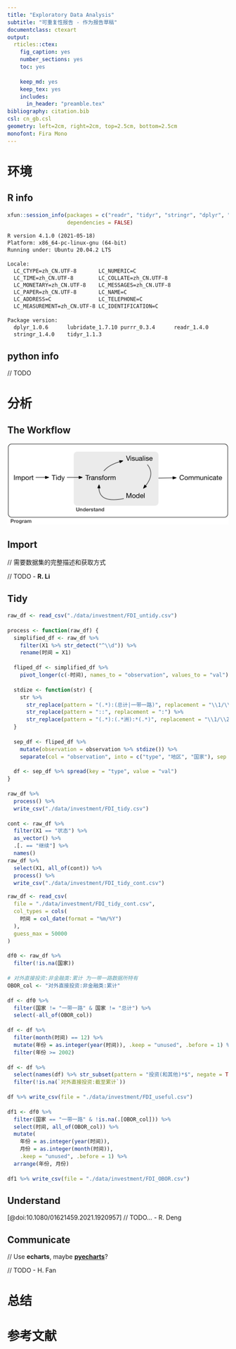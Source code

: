 ```yaml
---
title: "Exploratory Data Analysis"
subtitle: "可重复性报告 - 作为报告草稿"
documentclass: ctexart
output:
  rticles::ctex:
    fig_caption: yes
    number_sections: yes
    toc: yes

    keep_md: yes
    keep_tex: yes
    includes:
      in_header: "preamble.tex"
bibliography: citation.bib
csl: cn_gb.csl
geometry: left=2cm, right=2cm, top=2.5cm, bottom=2.5cm
monofont: Fira Mono
---
```


# 环境

## R info



```r
xfun::session_info(packages = c("readr", "tidyr", "stringr", "dplyr", "purrr", "lubridate"),
                   dependencies = FALSE)
```

```
R version 4.1.0 (2021-05-18)
Platform: x86_64-pc-linux-gnu (64-bit)
Running under: Ubuntu 20.04.2 LTS

Locale:
  LC_CTYPE=zh_CN.UTF-8       LC_NUMERIC=C              
  LC_TIME=zh_CN.UTF-8        LC_COLLATE=zh_CN.UTF-8    
  LC_MONETARY=zh_CN.UTF-8    LC_MESSAGES=zh_CN.UTF-8   
  LC_PAPER=zh_CN.UTF-8       LC_NAME=C                 
  LC_ADDRESS=C               LC_TELEPHONE=C            
  LC_MEASUREMENT=zh_CN.UTF-8 LC_IDENTIFICATION=C       

Package version:
  dplyr_1.0.6      lubridate_1.7.10 purrr_0.3.4      readr_1.4.0     
  stringr_1.4.0    tidyr_1.1.3     
```

## python info

// TODO

# 分析

## The Workflow

![The Data Science Workflow[^1]](workflow.png)

[^1]: This picture is from [R for Data Science](https://r4ds.had.co.nz/introduction.html) by Hadley Wickham and Garrett Grolemund, released under [CC BY-NC-ND 3.0 US](http://creativecommons.org/licenses/by-nc-nd/3.0/us/).

## Import

// 需要数据集的完整描述和获取方式

// TODO - **R. Li**

## Tidy


```r
raw_df <- read_csv("./data/investment/FDI_untidy.csv")

process <- function(raw_df) {
  simplified_df <- raw_df %>%
    filter(X1 %>% str_detect("^\\d")) %>%
    rename(时间 = X1)

  fliped_df <- simplified_df %>%
    pivot_longer(c(-时间), names_to = "observation", values_to = "val")

  stdize <- function(str) {
    str %>%
      str_replace(pattern = "(.*):(总计|一带一路)", replacement = "\\1/\\2/\\2") %>%
      str_replace(pattern = "::", replacement = ":") %>%
      str_replace(pattern = "(.*):(.*洲):*(.*)", replacement = "\\1/\\2/\\3")
  }

  sep_df <- fliped_df %>%
    mutate(observation = observation %>% stdize()) %>%
    separate(col = "observation", into = c("type", "地区", "国家"), sep = "/")

  df <- sep_df %>% spread(key = "type", value = "val")
}

raw_df %>%
  process() %>%
  write_csv("./data/investment/FDI_tidy.csv")

cont <- raw_df %>%
  filter(X1 == "状态") %>%
  as_vector() %>%
  .[. == "继续"] %>%
  names()
raw_df %>%
  select(X1, all_of(cont)) %>%
  process() %>%
  write_csv("./data/investment/FDI_tidy_cont.csv")
```


```r
raw_df <- read_csv(
  file = "./data/investment/FDI_tidy_cont.csv",
  col_types = cols(
    时间 = col_date(format = "%m/%Y")
  ),
  guess_max = 50000
)

df0 <- raw_df %>%
  filter(!is.na(国家))

# 对外直接投资:非金融类:累计 为一带一路数据所特有
OBOR_col <- "对外直接投资:非金融类:累计"

df <- df0 %>%
  filter(国家 != "一带一路" & 国家 != "总计") %>%
  select(-all_of(OBOR_col))

df <- df %>%
  filter(month(时间) == 12) %>%
  mutate(年份 = as.integer(year(时间)), .keep = "unused", .before = 1) %>%
  filter(年份 >= 2002)

df <- df %>%
  select(names(df) %>% str_subset(pattern = "投资(和其他)*$", negate = TRUE)) %>%
  filter(!is.na(`对外直接投资:截至累计`))

df %>% write_csv(file = "./data/investment/FDI_useful.csv")

df1 <- df0 %>%
  filter(国家 == "一带一路" & !is.na(.[OBOR_col])) %>%
  select(时间, all_of(OBOR_col)) %>%
  mutate(
    年份 = as.integer(year(时间)),
    月份 = as.integer(month(时间)),
    .keep = "unused", .before = 1) %>%
  arrange(年份, 月份)

df1 %>% write_csv(file = "./data/investment/FDI_OBOR.csv")
```

## Understand

[@doi:10.1080/01621459.2021.1920957]
// TODO... - R. Deng


## Communicate

// Use **echarts**, maybe [**pyecharts**](https://github.com/pyecharts)?

// TODO - H. Fan

# 总结

# 参考文献

